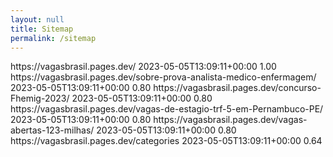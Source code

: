 ```yaml
---
layout: null
title: Sitemap
permalink: /sitemap
---
```

<urlset xmlns="http://www.sitemaps.org/schemas/sitemap/0.9" xmlns:xsi="http://www.w3.org/2001/XMLSchema-instance" xsi:schemaLocation="http://www.sitemaps.org/schemas/sitemap/0.9 http://www.sitemaps.org/schemas/sitemap/0.9/sitemap.xsd">
<!--  created with Free Online Sitemap Generator www.xml-sitemaps.com  -->
<url>
<loc>https://vagasbrasil.pages.dev/</loc>
<lastmod>2023-05-05T13:09:11+00:00</lastmod>
<priority>1.00</priority>
</url>
<url>
<loc>https://vagasbrasil.pages.dev/sobre-prova-analista-medico-enfermagem/</loc>
<lastmod>2023-05-05T13:09:11+00:00</lastmod>
<priority>0.80</priority>
</url>
<url>
<loc>https://vagasbrasil.pages.dev/concurso-Fhemig-2023/</loc>
<lastmod>2023-05-05T13:09:11+00:00</lastmod>
<priority>0.80</priority>
</url>
<url>
<loc>https://vagasbrasil.pages.dev/vagas-de-estagio-trf-5-em-Pernambuco-PE/</loc>
<lastmod>2023-05-05T13:09:11+00:00</lastmod>
<priority>0.80</priority>
</url>
<url>
<loc>https://vagasbrasil.pages.dev/vagas-abertas-123-milhas/</loc>
<lastmod>2023-05-05T13:09:11+00:00</lastmod>
<priority>0.80</priority>
</url>
<url>
<loc>https://vagasbrasil.pages.dev/categories</loc>
<lastmod>2023-05-05T13:09:11+00:00</lastmod>
<priority>0.64</priority>
</url>
</urlset>
